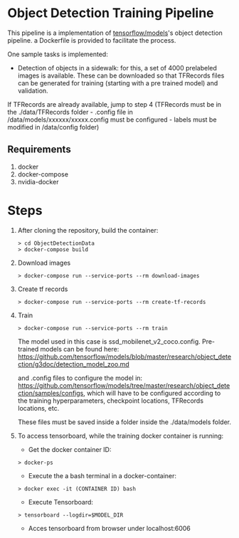 # Object Detection Training Pipeline
This pipeline is a implementation of [tensorflow/models](https://github.com/tensorflow/models)'s object detection pipeline. a Dockerfile is provided to facilitate the process.

One sample tasks is implemented:

* Detection of objects in a sidewalk: for this, a set of 4000 prelabeled images is available. These can be downloaded so that TFRecords files can be generated for training (starting with a pre trained model) and validation.

If TFRecords are already available, jump to step 4 (TFRecords must be in the ./data/TFRecords folder - .config file in /data/models/xxxxxx/xxxxx.config must be configured - labels must be modified in /data/config folder)

## Requirements

1. docker
2. docker-compose
3. nvidia-docker

# Steps

1. After cloning the repository, build the container:

    ```shell
    > cd ObjectDetectionData
    > docker-compose build
    ```

2. Download images
    ```shell
    > docker-compose run --service-ports --rm download-images
    ```

3. Create tf records
    ```shell
    > docker-compose run --service-ports --rm create-tf-records
    ```

4. Train
    ```shell
    > docker-compose run --service-ports --rm train
    ```   

    The model used in this case is ssd_mobilenet_v2_coco.config. Pre-trained models can be found here: https://github.com/tensorflow/models/blob/master/research/object_detection/g3doc/detection_model_zoo.md

    and .config files to configure the model in: https://github.com/tensorflow/models/tree/master/research/object_detection/samples/configs, which will have to be configured according to the training hyperparameters, checkpoint locations, TFRecords locations, etc.

    These files must be saved inside a folder inside the ./data/models folder.

5. To access tensorboard, while the training docker container is running:

    * Get the docker container ID:

    ```shell
    > docker-ps
    ```   

    * Execute the a bash terminal in a docker-container:
    ```shell
    > docker exec -it (CONTAINER ID) bash
    ```   

    * Execute Tensorboard:
    ```shell
    > tensorboard --logdir=$MODEL_DIR
    ``` 

    * Acces tensorboard from browser under localhost:6006